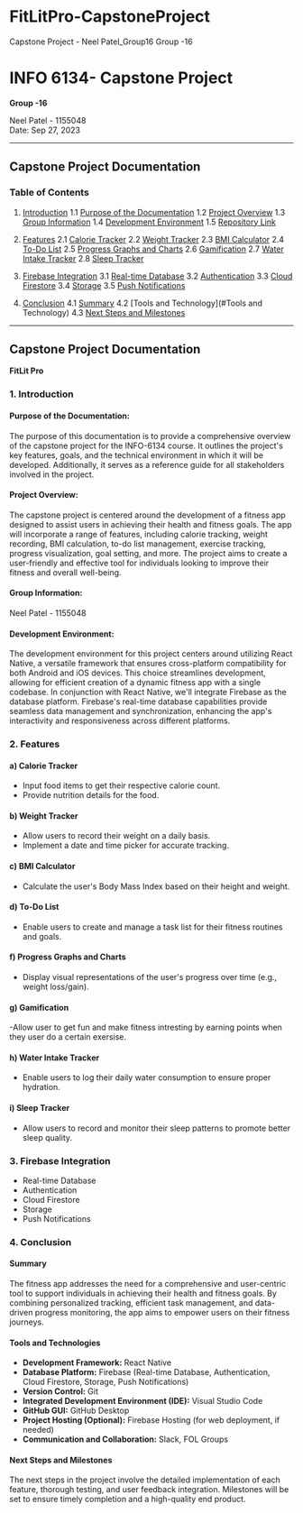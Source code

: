 
# FitLitPro-CapstoneProject
Capstone Project - Neel Patel_Group16
Group -16
# INFO 6134- Capstone Project

**Group -16**

Neel Patel - 1155048  
Date: Sep 27, 2023

---

## Capstone Project Documentation

### Table of Contents

1. [Introduction](#introduction)
   1.1 [Purpose of the Documentation](#purpose-of-the-documentation)
   1.2 [Project Overview](#project-overview)
   1.3 [Group Information](#group-information)
   1.4 [Development Environment](#development-environment)
   1.5 [Repository Link](#repository-link)

2. [Features](#features)
   2.1 [Calorie Tracker](#calorie-tracker)
   2.2 [Weight Tracker](#weight-tracker)
   2.3 [BMI Calculator](#bmi-calculator)
   2.4 [To-Do List](#to-do-list)
   2.5 [Progress Graphs and Charts](#progress-graphs-and-charts)
   2.6 [Gamification](#goal-setting-and-tracking)
   2.7 [Water Intake Tracker](#water-intake-tracker)
   2.8 [Sleep Tracker](#sleep-tracker)
 
3. [Firebase Integration](#firebase-integration)
   3.1 [Real-time Database](#real-time-database)
   3.2 [Authentication](#authentication)
   3.3 [Cloud Firestore](#cloud-firestore)
   3.4 [Storage](#storage)
   3.5 [Push Notifications](#push-notifications)

4. [Conclusion](#conclusion)
   4.1 [Summary](#summary)
   4.2 [Tools and Technology](#Tools and Technology)
   4.3 [Next Steps and Milestones](#next-steps-and-milestones)

---

## Capstone Project Documentation

**FitLit Pro**

### 1. Introduction

#### Purpose of the Documentation:

The purpose of this documentation is to provide a comprehensive overview of the capstone project for the INFO-6134 course. It outlines the project's key features, goals, and the technical environment in which it will be developed. Additionally, it serves as a reference guide for all stakeholders involved in the project.

#### Project Overview:

The capstone project is centered around the development of a fitness app designed to assist users in achieving their health and fitness goals. The app will incorporate a range of features, including calorie tracking, weight recording, BMI calculation, to-do list management, exercise tracking, progress visualization, goal setting, and more. The project aims to create a user-friendly and effective tool for individuals looking to improve their fitness and overall well-being.

#### Group Information:

Neel Patel - 1155048

#### Development Environment:

The development environment for this project centers around utilizing React Native, a versatile framework that ensures cross-platform compatibility for both Android and iOS devices. This choice streamlines development, allowing for efficient creation of a dynamic fitness app with a single codebase. In conjunction with React Native, we'll integrate Firebase as the database platform. Firebase's real-time database capabilities provide seamless data management and synchronization, enhancing the app's interactivity and responsiveness across different platforms.

### 2. Features

#### a) Calorie Tracker

- Input food items to get their respective calorie count.
- Provide nutrition details for the food.

#### b) Weight Tracker

- Allow users to record their weight on a daily basis.
- Implement a date and time picker for accurate tracking.

#### c) BMI Calculator

- Calculate the user's Body Mass Index based on their height and weight.

#### d) To-Do List

- Enable users to create and manage a task list for their fitness routines and goals.



#### f) Progress Graphs and Charts

- Display visual representations of the user's progress over time (e.g., weight loss/gain).

#### g) Gamification

-Allow user to get fun and make fitness intresting by earning points when they user do a certain exersise.

#### h) Water Intake Tracker

- Enable users to log their daily water consumption to ensure proper hydration.

#### i) Sleep Tracker

- Allow users to record and monitor their sleep patterns to promote better sleep quality.



### 3. Firebase Integration

- Real-time Database
- Authentication
- Cloud Firestore
- Storage
- Push Notifications

### 4. Conclusion

#### Summary

The fitness app addresses the need for a comprehensive and user-centric tool to support individuals in achieving their health and fitness goals. By combining personalized tracking, efficient task management, and data-driven progress monitoring, the app aims to empower users on their fitness journeys.

#### Tools and Technologies

- **Development Framework:** React Native
- **Database Platform:** Firebase (Real-time Database, Authentication, Cloud Firestore, Storage, Push Notifications)
- **Version Control:** Git
- **Integrated Development Environment (IDE):** Visual Studio Code
- **GitHub GUI:** GitHub Desktop
- **Project Hosting (Optional):** Firebase Hosting (for web deployment, if needed)
- **Communication and Collaboration:** Slack, FOL Groups


#### Next Steps and Milestones

The next steps in the project involve the detailed implementation of each feature, thorough testing, and user feedback integration. Milestones will be set to ensure timely completion and a high-quality end product.
